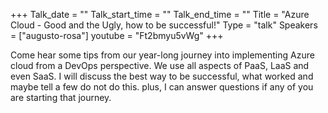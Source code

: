 +++
Talk_date = ""
Talk_start_time = ""
Talk_end_time = ""
Title = "Azure Cloud - Good and the Ugly, how to be successful!"
Type = "talk"
Speakers = ["augusto-rosa"]
youtube = "Ft2bmyu5vWg"
+++

Come hear some tips from our year-long journey into implementing Azure cloud from a DevOps perspective. We use all aspects of PaaS, LaaS and even SaaS. I will discuss the best way to be successful, what worked and maybe tell a few do not do this. plus, I can answer questions if any of you are starting that journey.